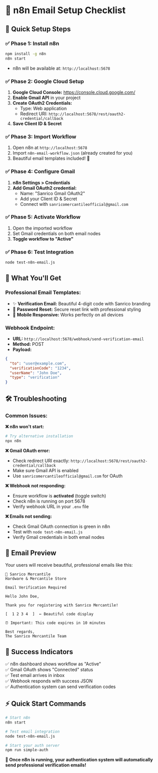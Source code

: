# 📧 n8n Email Setup Checklist

## 🚀 **Quick Setup Steps**

### ✅ **Phase 1: Install n8n**
```bash
npm install -g n8n
n8n start
```
- n8n will be available at: `http://localhost:5678`

### ✅ **Phase 2: Google Cloud Setup**
1. **Google Cloud Console:** https://console.cloud.google.com/
2. **Enable Gmail API** in your project
3. **Create OAuth2 Credentials:**
   - Type: Web application
   - Redirect URI: `http://localhost:5678/rest/oauth2-credential/callback`
4. **Save Client ID & Secret**

### ✅ **Phase 3: Import Workflow**
1. Open n8n at `http://localhost:5678`
2. Import `n8n-email-workflow.json` (already created for you)
3. Beautiful email templates included! 🎨

### ✅ **Phase 4: Configure Gmail**
1. **n8n Settings > Credentials**
2. **Add Gmail OAuth2 credential:**
   - Name: "Sanrico Gmail OAuth2"
   - Add your Client ID & Secret
   - Connect with `sanricomercantileofficial@gmail.com`

### ✅ **Phase 5: Activate Workflow**
1. Open the imported workflow
2. Set Gmail credentials on both email nodes
3. **Toggle workflow to "Active"**

### ✅ **Phase 6: Test Integration**
```bash
node test-n8n-email.js
```

## 🎯 **What You'll Get**

### **Professional Email Templates:**
- ✨ **Verification Email:** Beautiful 4-digit code with Sanrico branding
- 🔐 **Password Reset:** Secure reset link with professional styling
- 📱 **Mobile Responsive:** Works perfectly on all devices

### **Webhook Endpoint:**
- **URL:** `http://localhost:5678/webhook/send-verification-email`
- **Method:** POST
- **Payload:**
```json
{
  "to": "user@example.com",
  "verificationCode": "1234", 
  "userName": "John Doe",
  "type": "verification"
}
```

## 🛠️ **Troubleshooting**

### **Common Issues:**

**❌ n8n won't start:**
```bash
# Try alternative installation
npx n8n
```

**❌ Gmail OAuth error:**
- Check redirect URI exactly: `http://localhost:5678/rest/oauth2-credential/callback`
- Make sure Gmail API is enabled
- Use `sanricomercantileofficial@gmail.com` for OAuth

**❌ Webhook not responding:**
- Ensure workflow is **activated** (toggle switch)
- Check n8n is running on port 5678
- Verify webhook URL in your `.env` file

**❌ Emails not sending:**
- Check Gmail OAuth connection is green in n8n
- Test with `node test-n8n-email.js`
- Verify Gmail credentials in both email nodes

## 📧 **Email Preview**

Your users will receive beautiful, professional emails like this:

```
🏪 Sanrico Mercantile
Hardware & Mercantile Store

Email Verification Required

Hello John Doe,

Thank you for registering with Sanrico Mercantile! 

[  1 2 3 4  ]  ← Beautiful code display

⏰ Important: This code expires in 10 minutes

Best regards,
The Sanrico Mercantile Team
```

## 🎉 **Success Indicators**

✅ n8n dashboard shows workflow as "Active"  
✅ Gmail OAuth shows "Connected" status  
✅ Test email arrives in inbox  
✅ Webhook responds with success JSON  
✅ Authentication system can send verification codes  

## ⚡ **Quick Start Commands**

```bash
# Start n8n
n8n start

# Test email integration
node test-n8n-email.js

# Start your auth server
npm run simple-auth
```

**🎯 Once n8n is running, your authentication system will automatically send professional verification emails!**